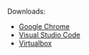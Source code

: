 Downloads:

* [Google Chrome](https://www.google.com/chrome/)
* [Visual Studio Code](https://code.visualstudio.com/)
* [Virtualbox](https://www.virtualbox.org/wiki/Downloads)
